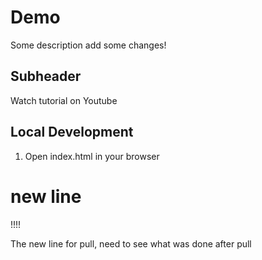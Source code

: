 # Demo

Some description
add some changes!

## Subheader

Watch tutorial on Youtube
## Local Development
1. Open index.html in your browser

# new line
!!!!

The new line for pull, need to see what was done after pull
